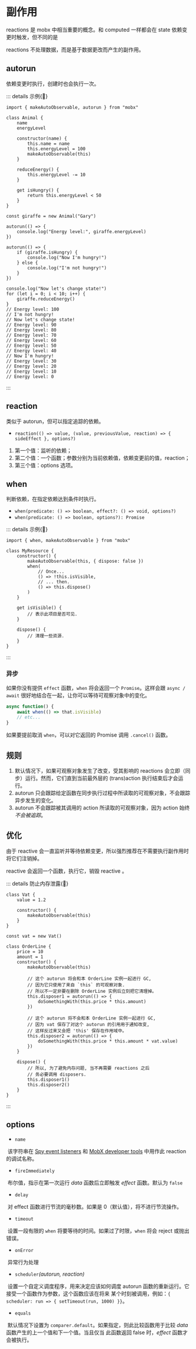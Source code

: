 # 副作用

reactions 是 mobx 中相当重要的概念。和 computed 一样都会在 state 依赖变更时触发，但不同的是

reactions 不处理数据，而是基于数据更改而产生的副作用。

## autorun

依赖变更时执行，创建时也会执行一次。

::: details 示例{:eyes:}

```react
import { makeAutoObservable, autorun } from "mobx"

class Animal {
    name
    energyLevel

    constructor(name) {
        this.name = name
        this.energyLevel = 100
        makeAutoObservable(this)
    }

    reduceEnergy() {
        this.energyLevel -= 10
    }

    get isHungry() {
        return this.energyLevel < 50
    }
}

const giraffe = new Animal("Gary")

autorun(() => {
    console.log("Energy level:", giraffe.energyLevel)
})

autorun(() => {
    if (giraffe.isHungry) {
        console.log("Now I'm hungry!")
    } else {
        console.log("I'm not hungry!")
    }
})

console.log("Now let's change state!")
for (let i = 0; i < 10; i++) {
    giraffe.reduceEnergy()
}
// Energy level: 100
// I'm not hungry!
// Now let's change state!
// Energy level: 90
// Energy level: 80
// Energy level: 70
// Energy level: 60
// Energy level: 50
// Energy level: 40
// Now I'm hungry!
// Energy level: 30
// Energy level: 20
// Energy level: 10
// Energy level: 0
```

:::

## reaction 

类似于 autorun，但可以指定追踪的依赖。

- `reaction(() => value, (value, previousValue, reaction) => { sideEffect }, options?)`

1. 第一个值：监听的依赖；
2. 第二个值：一个函数；参数分别为当前依赖值，依赖变更前的值，reaction；
3. 第三个值：options 选项。

## when

判断依赖，在指定依赖达到条件时执行。

- `when(predicate: () => boolean, effect?: () => void, options?)`
- `when(predicate: () => boolean, options?): Promise`

::: details 示例{:eyes:}

```react
import { when, makeAutoObservable } from "mobx"

class MyResource {
    constructor() {
        makeAutoObservable(this, { dispose: false })
        when(
            // Once...
            () => !this.isVisible,
            // ... then.
            () => this.dispose()
        )
    }

    get isVisible() {
        // 表示此项目是否可见.
    }

    dispose() {
        // 清理一些资源.
    }
}
```

:::

### 异步

如果你没有提供 `effect` 函数，`when` 将会返回一个 `Promise`。这样会跟 `async / await` 很好地结合在一起，让你可以等待可观察对象中的变化。

```javascript
async function() {
    await when(() => that.isVisible)
    // etc...
}
```

如果要提前取消 `when`，可以对它返回的 Promise 调用 `.cancel()` 函数。

## 规则

1. 默认情况下，如果可观察对象发生了改变，受其影响的 reactions 会立即（同步）运行。然而，它们直到当前最外层的 (trans)action 执行结束后才会运行。
2. autorun 只会跟踪给定函数在同步执行过程中所读取的可观察对象，不会跟踪异步发生的变化。
3. autorun 不会跟踪被其调用的 action 所读取的可观察对象，因为 action 始终*不会被追踪*。

## 优化

由于 reactive 会一直监听并等待依赖变更，所以强烈推荐在不需要执行副作用时将它们注销掉。

reactive 会返回一个函数，执行它，销毁 reactive 。

::: details 防止内存泄露{:eyes:}

```react
class Vat {
    value = 1.2

    constructor() {
        makeAutoObservable(this)
    }
}

const vat = new Vat()

class OrderLine {
    price = 10
    amount = 1
    constructor() {
        makeAutoObservable(this)

        // 这个 autorun 将会和本 OrderLine 实例一起进行 GC,
        // 因为它只使用了来自 `this` 的可观察对象.
        // 所以不一定非要在删除 OrderLine 实例后立刻把它清理掉。
        this.disposer1 = autorun(() => {
            doSomethingWith(this.price * this.amount)
        })

        // 这个 autorun 将不会和本 OrderLine 实例一起进行 GC,
        // 因为 vat 保存了对这个 autorun 的引用用于通知改变,
        // 这样反过来又会把 'this' 保存在作用域中。
        this.disposer2 = autorun(() => {
            doSomethingWith(this.price * this.amount * vat.value)
        })
    }

    dispose() {
        // 所以, 为了避免内存问题, 当不再需要 reactions 之后
        // 务必要调用 disposers.
        this.disposer1()
        this.disposer2()
    }
}
```

:::

## options

- `name`

​	该字符串在 [Spy event listeners](https://www.mobxjs.com/analyzing-reactivity#spy) 和 [MobX developer tools](https://github.com/mobxjs/mobx-devtools) 中用作此 reaction 的调试名称。

- `fireImmediately` 

​	布尔值，指示在第一次运行 *data* 函数后立即触发 *effect* 函数。默认为 `false`

- `delay` 

​	对 effect 函数进行节流的毫秒数。如果是 0（默认值），将不进行节流操作。

- `timeout` 

​	设置一段有限的 `when` 将要等待的时间。如果过了时限，`when` 将会 reject 或抛出错误。

- `onError`

​	异常行为处理

- `scheduler`*(autorun, reaction)*

​	设置一个自定义调度程序，用来决定应该如何调度 autorun 函数的重新运行。它接受一个函数作为参数，这个函数应该在将来	某个时刻被调用，例如：`{ scheduler: run => { setTimeout(run, 1000) }}`。

- `equals`

​	默认情况下设置为 `comparer.default`。如果指定，则此比较函数用于比较 *data* 函数产生的上一个值和下一个值。当且仅当	此函数返回 false 时，*effect* 函数才会被执行。